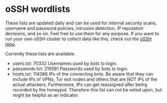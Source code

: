 # oSSH wordlists
These lists are updated daily and can be used for internal security scans, username and password policies, intrusion detection, IP reputation decisions, and so on. Feel free to use them for any purpose. If you want to run your own oSSH cluster to collect data like this, check out the [oSSH repo](https://github.com/toxyl/ossh).  

Currently these lists are available:  
- users.txt: 70332                                                                                                                                                                                                                                                                                        Usernames used by bots to login. 
- passwords.txt: 219581                                                                                                                                                                                                                                                                                        Passwords used by bots to login. 
- hosts.txt: 114386                                                                                                                                                                                                                                                                                        IPs of the connecting bots. Be aware that they can include IPs of VPNs, Tor exit nodes and others that are NOT IPs of the actual attackers. Furthermore, IPs can get reassigned after being recorded by the honeypot. Therefore this list can not be relied upon, but might be helpful as an indicator.
